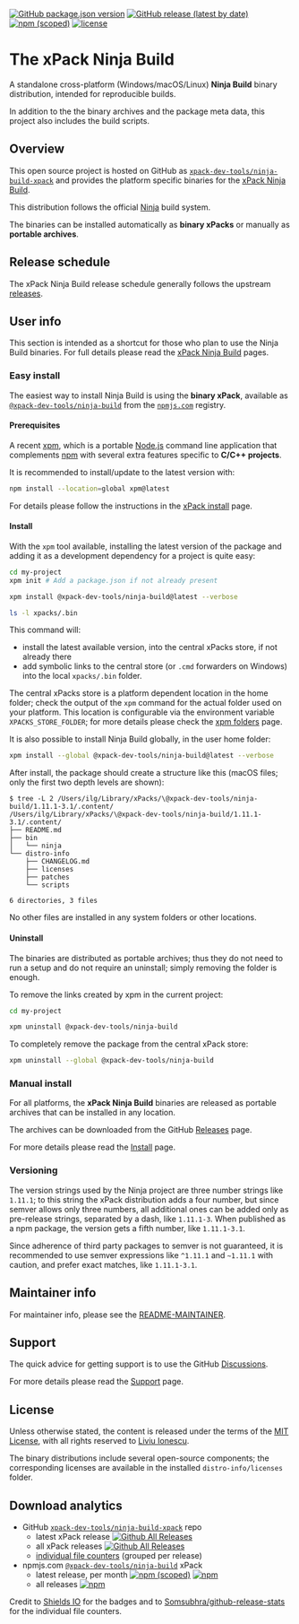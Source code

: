 
[![GitHub package.json version](https://img.shields.io/github/package-json/v/xpack-dev-tools/ninja-build-xpack)](https://github.com/xpack-dev-tools/ninja-build-xpack/blob/xpack/package.json)
[![GitHub release (latest by date)](https://img.shields.io/github/v/release/xpack-dev-tools/ninja-build-xpack)](https://github.com/xpack-dev-tools/ninja-build-xpack/releases/)
[![npm (scoped)](https://img.shields.io/npm/v/@xpack-dev-tools/ninja-build.svg?color=blue)](https://www.npmjs.com/package/@xpack-dev-tools/ninja-build/)
[![license](https://img.shields.io/github/license/xpack-dev-tools/ninja-build-xpack)](https://github.com/xpack-dev-tools/ninja-build-xpack/blob/xpack/LICENSE)

# The xPack Ninja Build

A standalone cross-platform (Windows/macOS/Linux) **Ninja Build**
binary distribution, intended for reproducible builds.

In addition to the the binary archives and the package meta data,
this project also includes the build scripts.

## Overview

This open source project is hosted on GitHub as
[`xpack-dev-tools/ninja-build-xpack`](https://github.com/xpack-dev-tools/ninja-build-xpack)
and provides the platform specific binaries for the
[xPack Ninja Build](https://xpack.github.io/ninja-build/).

This distribution follows the official
[Ninja](https://ninja-build.org) build system.

The binaries can be installed automatically as **binary xPacks** or manually as
**portable archives**.

## Release schedule

The xPack Ninja Build release schedule generally follows the upstream
[releases](https://github.com/ninja-build/ninja/releases/).

## User info

This section is intended as a shortcut for those who plan
to use the Ninja Build binaries. For full details please read the
[xPack Ninja Build](https://xpack.github.io/ninja-build/) pages.

### Easy install

The easiest way to install Ninja Build is using the **binary xPack**, available as
[`@xpack-dev-tools/ninja-build`](https://www.npmjs.com/package/@xpack-dev-tools/ninja-build)
from the [`npmjs.com`](https://www.npmjs.com) registry.

#### Prerequisites

A recent [xpm](https://xpack.github.io/xpm/),
which is a portable [Node.js](https://nodejs.org/) command line application
that complements [npm](https://docs.npmjs.com)
with several extra features specific to
**C/C++ projects**.

It is recommended to install/update to the latest version with:

```sh
npm install --location=global xpm@latest
```

For details please follow the instructions in the
[xPack install](https://xpack.github.io/install/) page.

#### Install

With the `xpm` tool available, installing
the latest version of the package and adding it as
a development dependency for a project is quite easy:

```sh
cd my-project
xpm init # Add a package.json if not already present

xpm install @xpack-dev-tools/ninja-build@latest --verbose

ls -l xpacks/.bin
```

This command will:

- install the latest available version,
into the central xPacks store, if not already there
- add symbolic links to the central store
(or `.cmd` forwarders on Windows) into
the local `xpacks/.bin` folder.

The central xPacks store is a platform dependent
location in the home folder;
check the output of the `xpm` command for the actual
folder used on your platform.
This location is configurable via the environment variable
`XPACKS_STORE_FOLDER`; for more details please check the
[xpm folders](https://xpack.github.io/xpm/folders/) page.

It is also possible to install Ninja Build globally, in the user home folder:

```sh
xpm install --global @xpack-dev-tools/ninja-build@latest --verbose
```

After install, the package should create a structure like this (macOS files;
only the first two depth levels are shown):

```console
$ tree -L 2 /Users/ilg/Library/xPacks/\@xpack-dev-tools/ninja-build/1.11.1-3.1/.content/
/Users/ilg/Library/xPacks/\@xpack-dev-tools/ninja-build/1.11.1-3.1/.content/
├── README.md
├── bin
│   └── ninja
└── distro-info
    ├── CHANGELOG.md
    ├── licenses
    ├── patches
    └── scripts

6 directories, 3 files
```

No other files are installed in any system folders or other locations.

#### Uninstall

The binaries are distributed as portable archives; thus they do not need
to run a setup and do not require an uninstall; simply removing the
folder is enough.

To remove the links created by xpm in the current project:

```sh
cd my-project

xpm uninstall @xpack-dev-tools/ninja-build
```

To completely remove the package from the central xPack store:

```sh
xpm uninstall --global @xpack-dev-tools/ninja-build
```

### Manual install

For all platforms, the **xPack Ninja Build**
binaries are released as portable
archives that can be installed in any location.

The archives can be downloaded from the
GitHub [Releases](https://github.com/xpack-dev-tools/ninja-build-xpack/releases/)
page.

For more details please read the
[Install](https://xpack.github.io/ninja-build/install/) page.

### Versioning

The version strings used by the Ninja project are three number strings
like `1.11.1`; to this string the xPack distribution adds a four number,
but since semver allows only three numbers, all additional ones can
be added only as pre-release strings, separated by a dash,
like `1.11.1-3`. When published as a npm package, the version gets
a fifth number, like `1.11.1-3.1`.

Since adherence of third party packages to semver is not guaranteed,
it is recommended to use semver expressions like `^1.11.1` and `~1.11.1`
with caution, and prefer exact matches, like `1.11.1-3.1`.

## Maintainer info

For maintainer info, please see the
[README-MAINTAINER](https://github.com/xpack-dev-tools/ninja-build-xpack/blob/xpack/README-MAINTAINER.md).

## Support

The quick advice for getting support is to use the GitHub
[Discussions](https://github.com/xpack-dev-tools/ninja-build-xpack/discussions/).

For more details please read the
[Support](https://xpack.github.io/ninja-build/support/) page.

## License

Unless otherwise stated, the content is released under the terms of the
[MIT License](https://opensource.org/licenses/mit/),
with all rights reserved to
[Liviu Ionescu](https://github.com/ilg-ul).

The binary distributions include several open-source components; the
corresponding licenses are available in the installed
`distro-info/licenses` folder.

## Download analytics

- GitHub [`xpack-dev-tools/ninja-build-xpack`](https://github.com/xpack-dev-tools/ninja-build-xpack/) repo
  - latest xPack release
[![Github All Releases](https://img.shields.io/github/downloads/xpack-dev-tools/ninja-build-xpack/latest/total.svg)](https://github.com/xpack-dev-tools/ninja-build-xpack/releases/)
  - all xPack releases [![Github All Releases](https://img.shields.io/github/downloads/xpack-dev-tools/ninja-build-xpack/total.svg)](https://github.com/xpack-dev-tools/ninja-build-xpack/releases/)
  - [individual file counters](https://somsubhra.github.io/github-release-stats/?username=xpack-dev-tools&repository=ninja-build-xpack) (grouped per release)
- npmjs.com [`@xpack-dev-tools/ninja-build`](https://www.npmjs.com/package/@xpack-dev-tools/ninja-build/) xPack
  - latest release, per month
[![npm (scoped)](https://img.shields.io/npm/v/@xpack-dev-tools/ninja-build.svg)](https://www.npmjs.com/package/@xpack-dev-tools/ninja-build/)
[![npm](https://img.shields.io/npm/dm/@xpack-dev-tools/ninja-build.svg)](https://www.npmjs.com/package/@xpack-dev-tools/ninja-build/)
  - all releases [![npm](https://img.shields.io/npm/dt/@xpack-dev-tools/ninja-build.svg)](https://www.npmjs.com/package/@xpack-dev-tools/ninja-build/)

Credit to [Shields IO](https://shields.io) for the badges and to
[Somsubhra/github-release-stats](https://github.com/Somsubhra/github-release-stats)
for the individual file counters.
